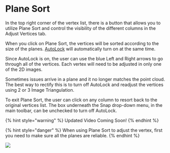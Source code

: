 # Plane Sort

In the top right corner of the vertex list, there is a button that allows you to utilize Plane Sort and control the visibility of the different columns in the Adjust Vertices tab.

When you click on Plane Sort, the vertices will be sorted according to the size of the planes. [AutoLock](../../advanced-function/autolock.md) will automatically turn on at the same time.

Since AutoLock is on, the user can use the blue Left and Right arrows to go through all of the vertices. Each vertex will need to be adjusted in only one of the 2D images.

Sometimes issues arrive in a plane and it no longer matches the point cloud. The best way to rectify this is to turn off AutoLock and readjust the vertices using 2 or 3 Image Triangulation.

To exit Plane Sort, the user can click on any column to resort back to the original vertices list. The box underneath the Snap drop-down menu, in the main toolbar, can be unchecked to turn off AutoLock.

{% hint style="warning" %}
Updated Video Coming Soon!
{% endhint %}

{% hint style="danger" %}
When using Plane Sort to adjust the vertex, first you need to make sure all the planes are reliable.
{% endhint %}

![](../../.gitbook/assets/plane-sort.gif)



